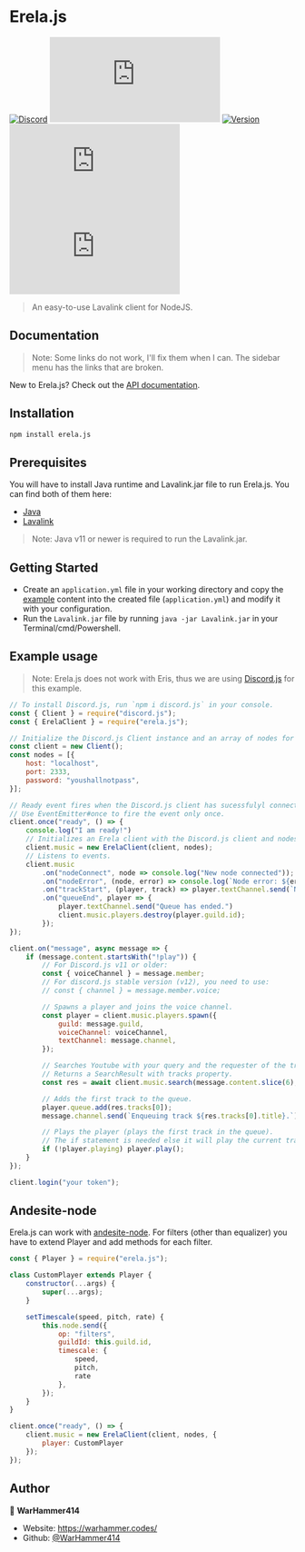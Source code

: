 # Erela.js

[![Discord](https://discordapp.com/api/guilds/653436871858454538/embed.png)](https://discord.gg/D6FXw55)
[![Downloads](https://badgen.net/npm/dt/erela.js)](https://www.npmjs.com/package/erela.js)
[![Version](https://img.shields.io/npm/v/erela.js.svg)](https://www.npmjs.com/package/erela.js)
[![GitHub Stars](https://badgen.net/github/stars/WarHammer414/erela.js)](https://github.com/WarHammer414/erela.js)
[![License](https://badgen.net/github/license/WarHammer414/erela.js)](https://github.com/WarHammer414/erela.js/blob/master/LICENSE)

> An easy-to-use Lavalink client for NodeJS.

## Documentation

> Note: Some links do not work, I'll fix them when I can. The sidebar menu has the links that are broken.

New to Erela.js? Check out the [API documentation](http://projects.warhammer.codes/erelajs).

## Installation

```bash
npm install erela.js
```

## Prerequisites

You will have to install Java runtime and Lavalink.jar file to run Erela.js. You can find both of them here:

- [Java](https://www.java.com/en/download)
- [Lavalink](https://ci.fredboat.com/viewLog.html?buildId=lastSuccessful&buildTypeId=Lavalink_Build&tab=artifacts&guest=1)

> Note: Java v11 or newer is required to run the Lavalink.jar.

## Getting Started

- Create an `application.yml` file in your working directory and copy the [example](https://github.com/Frederikam/Lavalink/blob/master/LavalinkServer/application.yml.example) content into the created file (`application.yml`) and modify it with your configuration.
- Run the `Lavalink.jar` file by running `java -jar Lavalink.jar` in your Terminal/cmd/Powershell.

## Example usage

> Note: Erela.js does not work with Eris, thus we are using [Discord.js](https://discord.js.org) for this example.

```javascript
// To install Discord.js, run `npm i discord.js` in your console.
const { Client } = require("discord.js");
const { ErelaClient } = require("erela.js");

// Initialize the Discord.js Client instance and an array of nodes for Erela.js.
const client = new Client();
const nodes = [{
    host: "localhost",
    port: 2333,
    password: "youshallnotpass",
}];

// Ready event fires when the Discord.js client has sucessfulyl connected to the API.
// Use EventEmitter#once to fire the event only once.
client.once("ready", () => {
    console.log("I am ready!")
    // Initializes an Erela client with the Discord.js client and nodes.
    client.music = new ErelaClient(client, nodes);
    // Listens to events.
    client.music
        .on("nodeConnect", node => console.log("New node connected"));
        .on("nodeError", (node, error) => console.log(`Node error: ${error.message}`));
        .on("trackStart", (player, track) => player.textChannel.send(`Now playing: ${track.title}`));
        .on("queueEnd", player => {
            player.textChannel.send("Queue has ended.")
            client.music.players.destroy(player.guild.id);
        });
});

client.on("message", async message => {
    if (message.content.startsWith("!play")) {
        // For Discord.js v11 or older:
        const { voiceChannel } = message.member;
        // For discord.js stable version (v12), you need to use:
        // const { channel } = message.member.voice;

        // Spawns a player and joins the voice channel.
        const player = client.music.players.spawn({
            guild: message.guild,
            voiceChannel: voiceChannel,
            textChannel: message.channel,
        });

        // Searches Youtube with your query and the requester of the track(s).
        // Returns a SearchResult with tracks property.
        const res = await client.music.search(message.content.slice(6), message.author);

        // Adds the first track to the queue.
        player.queue.add(res.tracks[0]);
        message.channel.send(`Enqueuing track ${res.tracks[0].title}.`)

        // Plays the player (plays the first track in the queue).
        // The if statement is needed else it will play the current track again
        if (!player.playing) player.play();
    }
});

client.login("your token");
```

## Andesite-node

Erela.js can work with [andesite-node](https://github.com/natanbc/andesite-node). For filters (other than equalizer) you have to extend Player and add methods for each filter.

```javascript
const { Player } = require("erela.js");

class CustomPlayer extends Player {
    constructor(...args) {
        super(...args);
    }

    setTimescale(speed, pitch, rate) {
        this.node.send({
            op: "filters",
            guildId: this.guild.id,
            timescale: {
                speed,
                pitch,
                rate
            },
        });
    }
}

client.once("ready", () => {
    client.music = new ErelaClient(client, nodes, {
        player: CustomPlayer
    });
});
```

## Author

👤 **WarHammer414**

- Website: <https://warhammer.codes/>
- Github: [@WarHammer414](https://github.com/WarHammer414)
